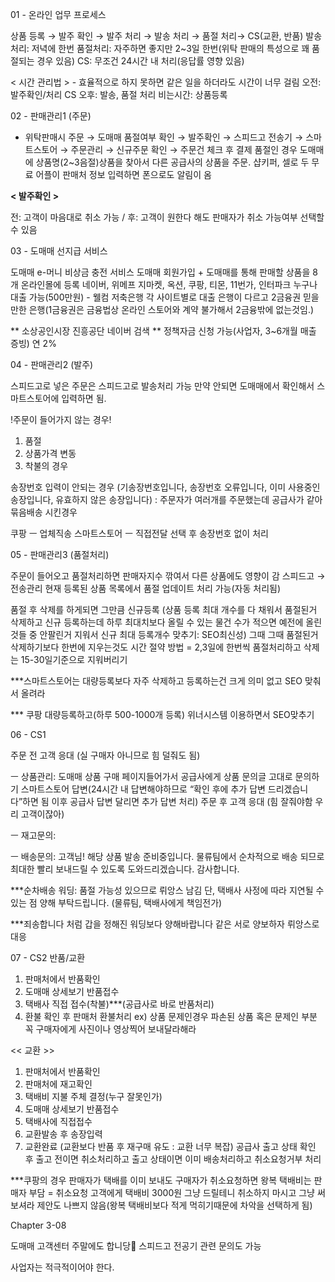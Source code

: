 01 - 온라인 업무 프로세스

상품 등록 → 발주 확인 → 발주 처리 → 발송 처리 → 품절 처리→  CS(교환, 반품)
발송처리: 저녁에 한번
품절처리: 자주하면 좋지만 2~3일 한번(위탁 판매의 특성으로 꽤 품절되는 경우 있음)
CS: 무조건 24시간 내 처리(응답률 영향 있음)

< 시간 관리법 > - 효율적으로 하지 못하면 같은 일을 하더라도 시간이 너무 걸림
오전: 발주확인/처리  CS
오후: 발송, 품절 처리
비는시간: 상품등록

02 - 판매관리1 (주문)

- 위탁판매시
주문 → 도매매 품절여부 확인 → 발주확인 → 스피드고 전송기 → 스마트스토어 → 주문관리 → 신규주문 확인 → 주문건 체크 후 결제
품절인 경우 도매매에 상품명(2~3음절)상품을 찾아서 다른 공급사의 상품을 주문.
샵키퍼, 셀로 두 무료 어플이 판매처 정보 입력하면 폰으로도 알림이 옴

**< 발주확인 >**

전: 고객이 마음대로 취소 가능 / 후: 고객이 원한다 해도 판매자가 취소 가능여부 선택할 수 있음

03 - 도매매 선지급 서비스

도매매  e-머니 비상금 충전 서비스
도매매 회원가입 + 도매매를 통해 판매할 상품을 8개 온라인몰에 등록
네이버, 위메프 지마켓, 옥션, 쿠팡, 티몬, 11번가, 인터파크
누구나 대출 가능(500만원) - 웰컴 저축은행
각 사이트별로 대출 은행이 다르고 2금융권 믿을만한 은행(1금융권은 금융법상 온라인 스토어와 계약 불가해서 2금융밖에 없는것임.)

** 소상공인시장 진흥공단 네이버 검색 **
정책자금 신청 가능(사업자, 3~6개월 매출 증빙) 연 2%

04 - 판매관리2 (발주)

스피드고로 넣은 주문은 스피드고로 발송처리 가능
만약 안되면 도매매에서 확인해서 스마트스토어에 입력하면 됨.

!주문이 들어가지 않는 경우!
1. 품절
2. 상품가격 변동
3. 착불의 경우

송장번호 입력이 안되는 경우
(기송장번호입니다, 송장번호 오류입니다, 이미 사용중인 송장입니다, 유효하지 않은 송장입니다)
: 주문자가 여러개를 주문했는데 공급사가 같아 묶음배송 시킨경우

쿠팡 ㅡ 업체직송
스마트스토어 ㅡ 직접전달 선택 후 송장번호 없이 처리

05 - 판매관리3 (품절처리)

주문이 들어오고 품절처리하면 판매자지수 깎여서 다른 상품에도 영향이 감
스피드고 → 전송관리 현재 등록된 상품 목록에서 품절 업데이트 처리 가능(자동 처리됨)

품절 후 삭제를 하게되면 그만큼 신규등록
(상품 등록 최대 개수를 다 채워서 품절된거 삭제하고 신규 등록하는데 하루 최대치보다 올릴 수 있는 물건 수가 적으면 예전에 올린 것들 중
안팔린거 지워서 신규 최대 등록개수 맞추기: SEO최신성)
그때 그때 품절된거 삭제하기보다 한번에 지우는것도 시간 절약 방법
= 2,3일에 한번씩 품절처리하고 삭제는 15-30일기준으로 지워버리기

***스마트스토어는 대량등록보다 자주 삭제하고 등록하는건 크게 의미 없고 SEO 맞춰서 올려라

*** 쿠팡 대량등록하고(하루 500-1000개 등록) 위너시스템 이용하면서 SEO맞추기

06 - CS1

주문 전 고객 응대 (실 구매자 아니므로 힘 덜줘도 됨)

ㅡ 상품관리: 도매매 상품 구매 페이지들어가서 공급사에게 상품 문의글 고대로 문의하기
스마트스토어 답변(24시간 내 답변해야하므로 “확인 후에 추가 답변 드리겠습니다”하면 됨 이후 공급사 답변 달리면 추가 답변 처리)
주문 후 고객 응대 (힘 잘줘야함 우리 고객이잖아)

ㅡ 재고문의: 

ㅡ 배송문의: 
고객님! 해당 상품 발송 준비중입니다.
물류팀에서 순차적으로 배송 되므로 최대한 빨리 보내드릴 수 있도록 도와드리겠습니다. 감사합니다.

***순차배송 워딩: 품절 가능성 있으므로 뤼앙스 남김
단, 택배사 사정에 따라 지연될 수 있는 점 양해 부탁드립니다. (물류팀, 택배사에게 책임전가)

***죄송합니다 처럼 갑을 정해진 워딩보다 양해바랍니다 같은 서로 양보하자 뤼앙스로 대응

07 - CS2 반품/교환

1. 판매처에서 반품확인
2. 도매매 상세보기 반품접수
3. 택배사 직접 접수(착불)***(공급사로 바로 반품처리)
4. 환불 확인 후 판매처 환불처리
ex) 상품 문제인경우 파손된 상품 혹은 문제인 부분 꼭 구매자에게 사진이나 영상찍어 보내달라해라

<< 교환 >>
1. 판매처에서 반품확인
2. 판매처에 재고확인
3. 택배비 지불 주체 결정(누구 잘못인가)
4. 도매매 상세보기 반품접수
5. 택배사에 직접접수
6. 교환발송 후 송장입력
7. 교환완료
(교환보다 반품 후 재구매 유도 : 교환 너무 복잡)
공급사 출고 상태 확인 후 출고 전이면 취소처리하고 출고 상태이면 이미 배송처리하고 취소요청거부 처리

***쿠팡의 경우 판매자가 택배를 이미 보내도 구매자가 취소요청하면 왕복 택배비는 판매자 부담 = 취소요청 고객에게 택배비 3000원 그냥 드릴테니 취소하지 마시고 그냥 써보셔라 제안도 나쁘지 않음(왕복 택배비보다 적게 먹히기때문에 차악을 선택하게 됨)

Chapter 3-08

도매매 고객센터 주말에도 합니당🙂
스피드고 전공기 관련 문의도 가능

사업자는 적극적이어야 한다.

